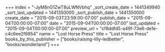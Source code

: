 +++
index = "-JyM8nG1ZwT8uLWNVbhq"
_sort_create_date = 1441349940
_sort_last_updated = 1441350000
_sort_publish_date = 1441350000
create_date = "2015-09-03T23:59:00-07:00"
publish_date = "2015-09-04T00:00:00-07:00"
date = "2015-09-04T00:00:00-07:00"
last_updated = "2015-09-04T00:00:00-07:00"
preview_url = "cf8ddfd5-a49f-73e6-de1e-c4c6ee2f6854"
name = "Lost Horse Press"
title = "Lost Horse Press"
books_by_this_publisher = ["books/raising-lilly-ledbetter", "books/wonderland"]
+++
